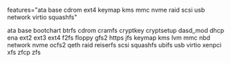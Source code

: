 features="ata base cdrom ext4 keymap kms mmc nvme raid scsi usb network virtio squashfs"

ata
base
bootchart
btrfs
cdrom
cramfs
cryptkey
cryptsetup
dasd_mod
dhcp
ena
ext2
ext3
ext4
f2fs
floppy
gfs2
https
jfs
keymap
kms
lvm
mmc
nbd
network
nvme
ocfs2
qeth
raid
reiserfs
scsi
squashfs
ubifs
usb
virtio
xenpci
xfs
zfcp
zfs
